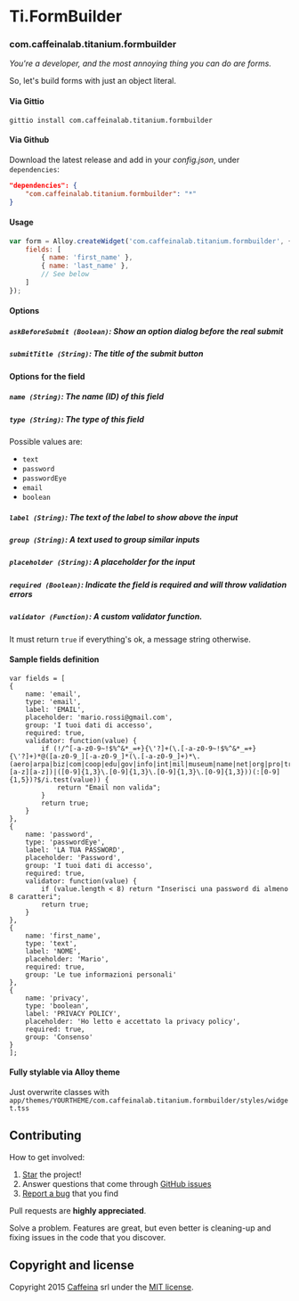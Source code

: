 # Ti.FormBuilder

### com.caffeinalab.titanium.formbuilder

*You're a developer, and the most annoying thing you can do are forms.*

So, let's build forms with just an object literal.

#### Via Gittio

```
gittio install com.caffeinalab.titanium.formbuilder
```

#### Via Github

Download the latest release and add in your *config.json*, under `dependencies`:

```json
"dependencies": {
    "com.caffeinalab.titanium.formbuilder": "*"
}
```

#### Usage

```js
var form = Alloy.createWidget('com.caffeinalab.titanium.formbuilder', {
	fields: [
		{ name: 'first_name' },
		{ name: 'last_name' },
		// See below
	]
});
```

#### Options

##### `askBeforeSubmit (Boolean)`: Show an option dialog before the real submit

##### `submitTitle (String)`: The title of the submit button

#### Options for the field

##### `name (String)`: The name (ID) of this field

##### `type (String)`: The type of this field

Possible values are:

* `text`
* `password`
* `passwordEye`
* `email`
* `boolean`

##### `label (String)`: The text of the label to show above the input

##### `group (String)`: A text used to group similar inputs

##### `placeholder (String)`: A placeholder for the input

##### `required (Boolean)`: Indicate the field is required and will throw validation errors

##### `validator (Function)`: A custom validator function.

It must return `true` if everything's ok, a message string otherwise.

#### Sample fields definition

```
var fields = [
{
	name: 'email',
	type: 'email',
	label: 'EMAIL',
	placeholder: 'mario.rossi@gmail.com',
	group: 'I tuoi dati di accesso',
	required: true,
	validator: function(value) {
		if (!/^[-a-z0-9~!$%^&*_=+}{\'?]+(\.[-a-z0-9~!$%^&*_=+}{\'?]+)*@([a-z0-9_][-a-z0-9_]*(\.[-a-z0-9_]+)*\.(aero|arpa|biz|com|coop|edu|gov|info|int|mil|museum|name|net|org|pro|travel|mobi|[a-z][a-z])|([0-9]{1,3}\.[0-9]{1,3}\.[0-9]{1,3}\.[0-9]{1,3}))(:[0-9]{1,5})?$/i.test(value)) {
			return "Email non valida";
		}
		return true;
	}
},
{
	name: 'password',
	type: 'passwordEye',
	label: 'LA TUA PASSWORD',
	placeholder: 'Password',
	group: 'I tuoi dati di accesso',
	required: true,
	validator: function(value) {
		if (value.length < 8) return "Inserisci una password di almeno 8 caratteri";
		return true;
	}
},
{
	name: 'first_name',
	type: 'text',
	label: 'NOME',
	placeholder: 'Mario',
	required: true,
	group: 'Le tue informazioni personali'
},
{
	name: 'privacy',
	type: 'boolean',
	label: 'PRIVACY POLICY',
	placeholder: 'Ho letto e accettato la privacy policy',
	required: true,
	group: 'Consenso'
}
];
```

#### Fully stylable via Alloy theme

Just overwrite classes with `app/themes/YOURTHEME/com.caffeinalab.titanium.formbuilder/styles/widget.tss`

## Contributing

How to get involved:

1. [Star](https://github.com/CaffeinaLab/Ti.FormBuilder/stargazers) the project!
2. Answer questions that come through [GitHub issues](https://github.com/CaffeinaLab/Ti.FormBuilder/issues?state=open)
3. [Report a bug](https://github.com/CaffeinaLab/Ti.FormBuilder/issues/new) that you find

Pull requests are **highly appreciated**.

Solve a problem. Features are great, but even better is cleaning-up and fixing issues in the code that you discover.

## Copyright and license

Copyright 2015 [Caffeina](http://caffeinalab.com) srl under the [MIT license](LICENSE).
